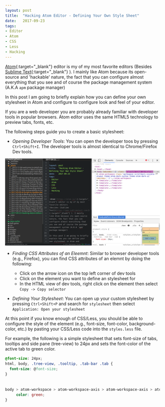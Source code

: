 ```yaml
---
layout: post
title:  "Hacking Atom Editor - Defining Your Own Style Sheet"
date:   2017-09-23
tags:
- Editor
- Atom
- CSS
- Less
- Hacking
---
```


[Atom](https://atom.io/){:target="_blank"} editor is my of my most favorite editors
(Besides [Sublime Text](https://www.sublimetext.com/){:target="_blank"} ). I mainly like Atom because its open-source and 'hackable' nature, the fact that you can configure almost everything that you see and of course the package management system (A.K.A `apm` package manager)

In this post I am going to briefly explain how you can define your own stylesheet in Atom and configure to configure look and feel of your editor.

If you are a web developer you are probably already familiar with developer tools in popular browsers. Atom editor uses the same HTML5 technology to preview tabs, fonts, etc.

The following steps guide you to create a basic stylesheet:

- *Opening Developer Tools*: You can open the developer toos by pressing `Ctrl+Shift+I`.
The developer tools is almost identical to Chrome/Firefox Dev tools.

![Atom Dev Tools](/images/atom-devtools.png)

- *Finding CSS Attributes of an Eleemnt*: Similar to browser developer tools (e.g., Firefox),
you can find CSS attributes of an elemnt by doing the following:

    - Click on the arrow icon on the top left corner of dev tools
    - Click on the element you want to define an stylesheet for
    - In the HTML view of dev tools, right click on the element then select
        `Copy -> Copy selector`
- *Defining Your Stylesheet*: You can open up your custom stylesheet by pressing `Ctrl+Shift+P` and search for `stylesheet` then select `Application: Open your stylesheet`

At this point if you know enough of CSS/Less, you should be able to configure the style of the element (e.g., font-size, font-color, background-color, etc.) by pasting your CSS/Less
code into the `styles.less` file.

For example, the following is a simple stylesheet that sets font-size of tabs, tooltips and side pane (tree-view) to 24px and sets the font-color of the active tab to green color.

```css
@font-size: 24px;
html, body, .tree-view, .tooltip, .tab-bar .tab {
  font-size: @font-size;
}


body > atom-workspace > atom-workspace-axis > atom-workspace-axis > atom-pane-container > atom-pane > ul > li.texteditor.tab.sortable.active > div.title {
     color: green;
}
```
